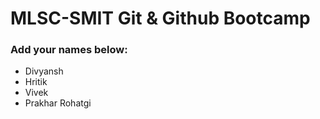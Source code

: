 # MLSC-SMIT Git & Github Bootcamp
### Add your names below:
- Divyansh
- Hritik
- Vivek
- Prakhar Rohatgi

